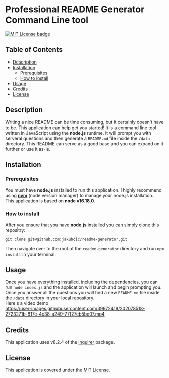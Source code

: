 # Professional README Generator Command Line tool
[![MIT License badge](https://img.shields.io/badge/license-MIT-yellow.svg)](https://choosealicense.com/licenses/mit/)


## Table of Contents

- [Description](#description)
- [Installation](#installation)
    + [Prerequisites](#prerequsites)
    + [How to install](#how-to-install)
- [Usage](#usage)
- [Credits](#credits)
- [License](#license)


## Description
Writing a nice README can be time consuming, but it certainly doesn't have to be. This application can help get you started! It is a command line tool written in JavaScript using the **node.js** runtime. It will prompt you with serveral questions and then generate a `README.md` file inside the `/data` directory. This README can serve as a good base and you can expand on it further or use it as-is.

## Installation
### Prerequisites
You must have **node.js** installed to run this application. I highly recommend using [**nvm**](https://github.com/nvm-sh/nvm) (node version manager) to manage your node.js installation.
<br>
This application is based on **node v16.18.0**.

### How to install
After you ensure that you have **node.js** installed you can simply clone this repositry:
```
git clone git@github.com:jakubcic/readme-generator.git
```

Then navigate over to the root of the `readme-generator` directory and run `npm install` in your terminal.

## Usage
Once you have everything installed, including the dependencies, you can run `node index.js` and the application will launch and begin prompting you. Once you answer all the questions you will find a new `README.md` file inside the `/data` directory in your local repository.
<br>
Here's a video demo
<br>
https://user-images.githubusercontent.com/39972418/202078518-2723271b-817e-4c38-a249-77f27eb5be07.mp4



## Credits
This application uses v8.2.4 of the [inquirer](https://www.npmjs.com/package/inquirer/v/8.2.4) package.

## License
This application is covered under the [MIT License](https://choosealicense.com/licenses/mit/).
